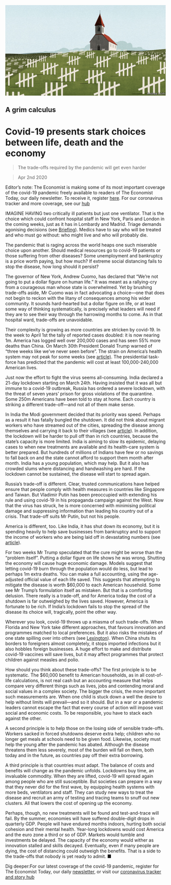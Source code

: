 ![](./images/20200404_LDD001.jpg)

## A grim calculus

# Covid-19 presents stark choices between life, death and the economy

> The trade-offs required by the pandemic will get even harder

> Apr 2nd 2020

Editor’s note: The Economist is making some of its most important coverage of the covid-19 pandemic freely available to readers of The Economist Today, our daily newsletter. To receive it, register [here](https://www.economist.com//newslettersignup). For our coronavirus tracker and more coverage, see our [hub](https://www.economist.com//coronavirus)

IMAGINE HAVING two critically ill patients but just one ventilator. That is the choice which could confront hospital staff in New York, Paris and London in the coming weeks, just as it has in Lombardy and Madrid. Triage demands agonising decisions (see [Briefing](https://www.economist.com//briefing/2020/04/02/the-tough-ethical-decisions-doctors-face-with-covid-19)). Medics have to say who will be treated and who must go without: who might live and who will probably die.

The pandemic that is raging across the world heaps one such miserable choice upon another. Should medical resources go to covid-19 patients or those suffering from other diseases? Some unemployment and bankruptcy is a price worth paying, but how much? If extreme social distancing fails to stop the disease, how long should it persist?

The governor of New York, Andrew Cuomo, has declared that “We’re not going to put a dollar figure on human life.” It was meant as a rallying-cry from a courageous man whose state is overwhelmed. Yet by brushing trade-offs aside, Mr Cuomo was in fact advocating a choice—one that does not begin to reckon with the litany of consequences among his wider community. It sounds hard-hearted but a dollar figure on life, or at least some way of thinking systematically, is precisely what leaders will need if they are to see their way through the harrowing months to come. As in that hospital ward, trade-offs are unavoidable.

Their complexity is growing as more countries are stricken by covid-19. In the week to April 1st the tally of reported cases doubled: it is now nearing 1m. America has logged well over 200,000 cases and has seen 55% more deaths than China. On March 30th President Donald Trump warned of “three weeks like we’ve never seen before”. The strain on America’s health system may not peak for some weeks (see [article)](https://www.economist.com//united-states/2020/04/02/covid-19-and-americas-political-system). The presidential task-force has predicted that the pandemic will cost at least 100,000-240,000 American lives.

Just now the effort to fight the virus seems all-consuming. India declared a 21-day lockdown starting on March 24th. Having insisted that it was all but immune to a covid-19 outbreak, Russia has ordered a severe lockdown, with the threat of seven years’ prison for gross violations of the quarantine. Some 250m Americans have been told to stay at home. Each country is striking a different trade-off—and not all of them make sense.

In India the Modi government decided that its priority was speed. Perhaps as a result it has fatally bungled the shutdown. It did not think about migrant workers who have streamed out of the cities, spreading the disease among themselves and carrying it back to their villages (see [article](https://www.economist.com//asia/2020/04/02/lockdowns-in-asia-have-sparked-a-stampede-home)). In addition, the lockdown will be harder to pull off than in rich countries, because the state’s capacity is more limited. India is aiming to slow its epidemic, delaying cases to when new treatments are available and its health-care system is better prepared. But hundreds of millions of Indians have few or no savings to fall back on and the state cannot afford to support them month after month. India has a young population, which may help. But it also has crowded slums where distancing and handwashing are hard. If the lockdown cannot be sustained, the disease will start to spread again.

Russia’s trade-off is different. Clear, trusted communications have helped ensure that people comply with health measures in countries like Singapore and Taiwan. But Vladimir Putin has been preoccupied with extending his rule and using covid-19 in his propaganda campaign against the West. Now that the virus has struck, he is more concerned with minimising political damage and suppressing information than leading his country out of a crisis. That trade-off suits Mr Putin, but not his people.

America is different, too. Like India, it has shut down its economy, but it is spending heavily to help save businesses from bankruptcy and to support the income of workers who are being laid off in devastating numbers (see [article](https://www.economist.com//united-states/2020/04/01/how-high-will-unemployment-in-america-go)).

For two weeks Mr Trump speculated that the cure might be worse than the “problem itself”. Putting a dollar figure on life shows he was wrong. Shutting the economy will cause huge economic damage. Models suggest that letting covid-19 burn through the population would do less, but lead to perhaps 1m extra deaths. You can make a full accounting, using the age-adjusted official value of each life saved. This suggests that attempting to mitigate the disease is worth $60,000 to each American household. Some see Mr Trump’s formulation itself as mistaken. But that is a comforting delusion. There really is a trade-off, and for America today the cost of a shutdown is far outweighed by the lives saved. However, America is fortunate to be rich. If India’s lockdown fails to stop the spread of the disease its choice will, tragically, point the other way.

Wherever you look, covid-19 throws up a miasma of such trade-offs. When Florida and New York take different approaches, that favours innovation and programmes matched to local preferences. But it also risks the mistakes of one state spilling over into others (see [Lexington](https://www.economist.com//united-states/2020/04/02/ron-desantis-is-donald-trumps-and-the-coronaviruss-favourite-governor)). When China shuts its borders to foreigners almost completely, it stops imported infections but it also hobbles foreign businesses. A huge effort to make and distribute covid-19 vaccines will save lives, but it may affect programmes that protect children against measles and polio.

How should you think about these trade-offs? The first principle is to be systematic. The $60,000 benefit to American households, as in all cost-of-life calculations, is not real cash but an accounting measure that helps compare very different things such as lives, jobs and contending moral and social values in a complex society. The bigger the crisis, the more important such measurements are. When one child is stuck down a well the desire to help without limits will prevail—and so it should. But in a war or a pandemic leaders cannot escape the fact that every course of action will impose vast social and economic costs. To be responsible, you have to stack each against the other.

A second principle is to help those on the losing side of sensible trade-offs. Workers sacked in forced shutdowns deserve extra help; children who no longer get meals at schools need to be given food. Likewise, society must help the young after the pandemic has abated. Although the disease threatens them less severely, most of the burden will fall on them, both today and in the future, as countries pay off their extra borrowing.

A third principle is that countries must adapt. The balance of costs and benefits will change as the pandemic unfolds. Lockdowns buy time, an invaluable commodity. When they are lifted, covid-19 will spread again among people who are still susceptible. But societies can prepare in a way that they never did for the first wave, by equipping health systems with more beds, ventilators and staff. They can study new ways to treat the disease and recruit an army of testing and tracing teams to snuff out new clusters. All that lowers the cost of opening up the economy.

Perhaps, though, no new treatments will be found and test-and-trace will fail. By the summer, economies will have suffered double-digit drops in quarterly GDP. People will have endured months indoors, hurting both social cohesion and their mental health. Year-long lockdowns would cost America and the euro zone a third or so of GDP. Markets would tumble and investments be delayed. The capacity of the economy would wither as innovation stalled and skills decayed. Eventually, even if many people are dying, the cost of distancing could outweigh the benefits. That is a side to the trade-offs that nobody is yet ready to admit. ■

Dig deeper:For our latest coverage of the covid-19 pandemic, register for The Economist Today, our daily [newsletter](https://www.economist.com//newslettersignup), or visit our [coronavirus tracker and story hub](https://www.economist.com//coronavirus)
